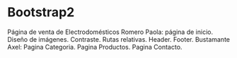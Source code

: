 # Bootstrap2
Página de venta de Electrodomésticos
Romero Paola:
    página de inicio.
    Diseño de imágenes.
    Contraste.
    Rutas relativas.
    Header.
    Footer.
Bustamante Axel:
    Pagina Categoria.
    Pagina Productos.
    Pagina Contacto.